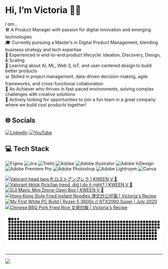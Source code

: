 # Hi, I’m Victoria 👋✨
*I am...*<br>
🛠️ A Product Manager with passion for digital innovation and emerging technologies<br>
🎓 Currently pursuing a Master’s in Digital Product Management, blending business strategy and tech expertise<br>
🚀 Experienced in end-to-end product lifecycle: Ideation, Discovery, Design, & Scaling<br>
🤖 Learning about AI, ML, Web 3, IoT, and user-centered design to build better products<br>
📊 Skilled in project management, data-driven decision-making, agile frameworks, and cross-functional collaboration<br>
🌟 An Achiever who thrives in fast-paced environments, solving complex challenges with creative solutions<br>
👀 Actively looking for opportunities to join a fun team in a great company where we build cool products together!

## 🌐 Socials
[![LinkedIn](https://img.shields.io/badge/LinkedIn-%230077B5.svg?logo=linkedin&logoColor=white)](https://linkedin.com/in/victoria-wong-yy)
[![YouTube](https://img.shields.io/badge/YouTube-%23FF0000.svg?logo=YouTube&logoColor=white)](https://youtube.com/@kweenv615) 

## 💻 Tech Stack
![Figma](https://img.shields.io/badge/figma-%23F24E1E.svg?style=flat&logo=figma&logoColor=white)
![Jira](https://img.shields.io/badge/jira-%230A0FFF.svg?style=flat&logo=jira&logoColor=white)
![Trello](https://img.shields.io/badge/Trello-%23026AA7.svg?style=flat&logo=Trello&logoColor=white)
![Adobe](https://img.shields.io/badge/adobe-%23FF0000.svg?style=flat&logo=adobe&logoColor=white)
![Adobe Illustrator](https://img.shields.io/badge/adobe%20illustrator-%23FF9A00.svg?style=flat&logo=adobe%20illustrator&logoColor=white)
![Adobe InDesign](https://img.shields.io/badge/Adobe%20InDesign-49021F?style=flat&logo=adobeindesign&logoColor=FF3366)
![Adobe Premiere Pro](https://img.shields.io/badge/Adobe%20Premiere%20Pro-9999FF.svg?style=flat&logo=Adobe%20Premiere%20Pro&logoColor=white)
![Adobe Photoshop](https://img.shields.io/badge/adobe%20photoshop-%2331A8FF.svg?style=flat&logo=adobe%20photoshop&logoColor=white)
![Adobe Lightroom](https://img.shields.io/badge/Adobe%20Lightroom-31A8FF.svg?style=flat&logo=Adobe%20Lightroom&logoColor=white)
![Canva](https://img.shields.io/badge/Canva-%2300C4CC.svg?style=flat&logo=Canva&logoColor=white)

<!-- BEGIN YOUTUBE-CARDS -->
[![Valorant head taps ft.ロストアンブレラ | KWEEN V 👑](https://ytcards.demolab.com/?id=Mz2xoiby0zY&title=Valorant+head+taps+ft.%E3%83%AD%E3%82%B9%E3%83%88%E3%82%A2%E3%83%B3%E3%83%96%E3%83%AC%E3%83%A9+%7C+KWEEN+V+%F0%9F%91%91&lang=en&timestamp=1622581609&background_color=%230d1117&title_color=%23ffffff&stats_color=%23dedede&max_title_lines=1&width=250&border_radius=5 "Valorant head taps ft.ロストアンブレラ | KWEEN V 👑")](https://www.youtube.com/watch?v=Mz2xoiby0zY)
[![Valorant tiktok flick/tap trend, did I do it right? | KWEEN V 👑](https://ytcards.demolab.com/?id=RQAlObFClY4&title=Valorant+tiktok+flick%2Ftap+trend%2C+did+I+do+it+right%3F+%7C+KWEEN+V+%F0%9F%91%91&lang=en&timestamp=1619330257&background_color=%230d1117&title_color=%23ffffff&stats_color=%23dedede&max_title_lines=1&width=250&border_radius=5 "Valorant tiktok flick/tap trend, did I do it right? | KWEEN V 👑")](https://www.youtube.com/watch?v=RQAlObFClY4)
[![DJI Mavic Mini Drone Open Box | KWEEN V 👑](https://ytcards.demolab.com/?id=nD3_wxig7YY&title=DJI+Mavic+Mini+Drone+Open+Box+%7C+KWEEN+V+%F0%9F%91%91&lang=en&timestamp=1600049641&background_color=%230d1117&title_color=%23ffffff&stats_color=%23dedede&max_title_lines=1&width=250&border_radius=5 "DJI Mavic Mini Drone Open Box | KWEEN V 👑")](https://www.youtube.com/watch?v=nD3_wxig7YY)
[![Hong Kong Style Fried Instant Noodles  港式炒公仔面 | Victoria's Recipe](https://ytcards.demolab.com/?id=M8Vp5ofF0s0&title=Hong+Kong+Style+Fried+Instant+Noodles++%E6%B8%AF%E5%BC%8F%E7%82%92%E5%85%AC%E4%BB%94%E9%9D%A2+%7C+Victoria%27s+Recipe&lang=en&timestamp=1599615326&background_color=%230d1117&title_color=%23ffffff&stats_color=%23dedede&max_title_lines=1&width=250&border_radius=5 "Hong Kong Style Fried Instant Noodles  港式炒公仔面 | Victoria's Recipe")](https://www.youtube.com/watch?v=M8Vp5ofF0s0)
[![My First White PC Build | Ryzen 5 3600x // RTX2060 Super | July 2020](https://ytcards.demolab.com/?id=1c1W_OgWju4&title=My+First+White+PC+Build+%7C+Ryzen+5+3600x+%2F%2F+RTX2060+Super+%7C+July+2020&lang=en&timestamp=1599176224&background_color=%230d1117&title_color=%23ffffff&stats_color=%23dedede&max_title_lines=1&width=250&border_radius=5 "My First White PC Build | Ryzen 5 3600x // RTX2060 Super | July 2020")](https://www.youtube.com/watch?v=1c1W_OgWju4)
[![Chinese BBQ Pork Fried Rice 叉焼炒飯 | Victoria's Recipe](https://ytcards.demolab.com/?id=V97Ll2VPlAw&title=Chinese+BBQ+Pork+Fried+Rice+%E5%8F%89%E7%84%BC%E7%82%92%E9%A3%AF+%7C+Victoria%27s+Recipe&lang=en&timestamp=1595491062&background_color=%230d1117&title_color=%23ffffff&stats_color=%23dedede&max_title_lines=1&width=250&border_radius=5 "Chinese BBQ Pork Fried Rice 叉焼炒飯 | Victoria's Recipe")](https://www.youtube.com/watch?v=V97Ll2VPlAw)
<!-- END YOUTUBE-CARDS -->


<picture>
  <source media="(prefers-color-scheme: dark)" srcset="https://raw.githubusercontent.com/Kween-V/Kween-V/output/github-snake-dark.svg" />
  <source media="(prefers-color-scheme: light)" srcset="https://raw.githubusercontent.com/Kween-V/Kween-V/output/github-snake.svg" />
  <img alt="github-snake" src="https://raw.githubusercontent.com/Kween-V/Kween-V/output/github-snake.svg" />
</picture>

---
[![](https://visitcount.itsvg.in/api?id=Kween-V&icon=7&color=6)](https://visitcount.itsvg.in)
